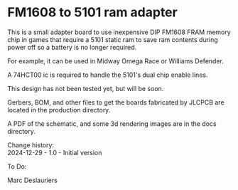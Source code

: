 # FM1608 to 5101 ram adapter

This is a small adapter board to use inexpensive DIP FM1608 FRAM memory
chip in games that require a 5101 static ram to save ram contents during
power off so a battery is no longer required.

For example, it can be used in Midway Omega Race or Williams Defender.

A 74HCT00 ic is required to handle the 5101's dual chip enable lines.

This design has not been tested yet, but will be soon.

Gerbers, BOM, and other files to get the boards fabricated by JLCPCB are
located in the production directory.

A PDF of the schematic, and some 3d rendering images are in the docs
directory.

Change history:  
2024-12-29 - 1.0 - Initial version  

To Do:  

Marc Deslauriers
